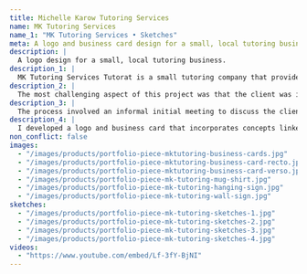 ```yaml
---
title: Michelle Karow Tutoring Services
name: MK Tutoring Services
name_1: "MK Tutoring Services • Sketches"
meta: A logo and business card design for a small, local tutoring business.
description: |
  A logo design for a small, local tutoring business.
description_1: |
  MK Tutoring Services Tutorat is a small tutoring company that provides educational support in reading, writing and math.
description_2: |
  The most challenging aspect of this project was that the client was initially unsure about her objectives for the logo and brand. She wanted to integrate both the name of her company as well as elements representing growth, tutoring, reading, writing and education, while appealing to pupils and parents. Many rounds of mockups were created to ensure that the logo and brand identity was optimized for her target audience. A key lesson learned was to spend as much time as necessary upfront to ensure that the project objectives and brief are clear to both the client and me.
description_3: |
  The process involved an informal initial meeting to discuss the client's needs and preferences, followed by a round of sketching and several rounds of mockups and revisions, based on the client's feedback.
description_4: |
  I developed a logo and business card that incorporates concepts linked to the client's focus—reading, writing, and math. The logo represents a book and a pencil, and also includes an angle in the pencil tip to reference math. The logo was produced in three colours (yellow, blue and green) to offer the client flexibility. The business cards focus on the logo on the verso and provide contact details on the recto.
non_conflict: false
images:
  - "/images/products/portfolio-piece-mktutoring-business-cards.jpg"
  - "/images/products/portfolio-piece-mktutoring-business-card-recto.jpg"
  - "/images/products/portfolio-piece-mktutoring-business-card-verso.jpg"
  - "/images/products/portfolio-piece-mk-tutoring-mug-shirt.jpg"
  - "/images/products/portfolio-piece-mk-tutoring-hanging-sign.jpg"
  - "/images/products/portfolio-piece-mk-tutoring-wall-sign.jpg"
sketches:
  - "/images/products/portfolio-piece-mk-tutoring-sketches-1.jpg"
  - "/images/products/portfolio-piece-mk-tutoring-sketches-2.jpg"
  - "/images/products/portfolio-piece-mk-tutoring-sketches-3.jpg"
  - "/images/products/portfolio-piece-mk-tutoring-sketches-4.jpg"
videos:
  - "https://www.youtube.com/embed/Lf-3fY-BjNI"
---
```

